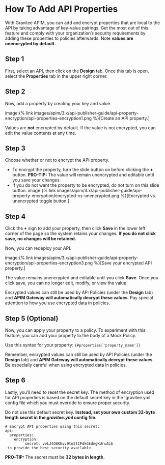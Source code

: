# How To Add API Properties

With Gravitee APIM, you can add and encrypt properties that are local to the API by taking advantage of key-value pairings. Get the most out of this feature and comply with your organization’s security requirements by adding these properties to policies afterwards. Note **values are unencrypted by default.**

## Step 1

First, select an API, then click on the **Design** tab. Once this tab is open, select the **Properties** tab in the upper right corner.

## Step 2

Now, add a property by creating your key and value.

image:\{% link images/apim/3.x/api-publisher-guide/api-property-encryption/api-properties-encryption1.png %\}\[Create an API property.]

Values are **not** encrypted by default. If the value is not encrypted, you can edit the value contents at any time.

## Step 3

Choose whether or not to encrypt the API property.

* To encrypt the property, turn the slide button on before clicking the **+** button. **PRO-TIP:** The value will remain unencrypted and editable until you save your changes.
* If you do not want the property to be encrypted, do not turn on this slide button. image:\{% link images/apim/3.x/api-publisher-guide/api-property-encryption/encrypted-vs-unencrypted.png %\}\[Encrypted vs. unencrypted toggle button.]

## Step 4

Click the **+** sign to add your property, then click **Save** in the lower left corner of the page so the system retains your changes. **If you do not click save, no changes will be retained.**

Now, you can redeploy your API.

image:\{% link images/apim/3.x/api-publisher-guide/api-property-encryption/api-properties-encryption3.png %\}\[Save your encrypted API property.]

The value remains unencrypted and editable until you click **Save.** Once you click save, you can no longer edit, modify, or view the value.

Encrypted values can still be used by API Policies (under the **Design** tab) and **APIM Gateway will automatically decrypt these values**. Pay special attention to how you use encrypted data in policies.

## Step 5 (Optional)

Now, you can apply your property to a policy. To experiment with this feature, you can add your property to the body of a Mock Policy.

Use this syntax for your property: `{#properties['property_name']}`

Remember, encrypted values can still be used by API Policies (under the **Design** tab) and **APIM Gateway will automatically decrypt these values**. Be especially careful when using encrypted data in policies.

## Step 6

Lastly, you’ll need to reset the secret key. The method of encryption used for API properties is based on the default secret key in the 'gravitee.yml\` config file which you must override to ensure proper security.

Do not use this default secret key. **Instead, set your own custom 32-byte length secret in the **_**gravitee.yml**_** config file.**

```
# Encrypt API properties using this secret:
api:
  properties:
    encryption:
         secret: vvLJ4Q8Khvv9tm2tIPdkGEdmgKUruAL6
 to provide the best security available.
```

**PRO-TIP:** The secret must be **32 bytes in length.**
